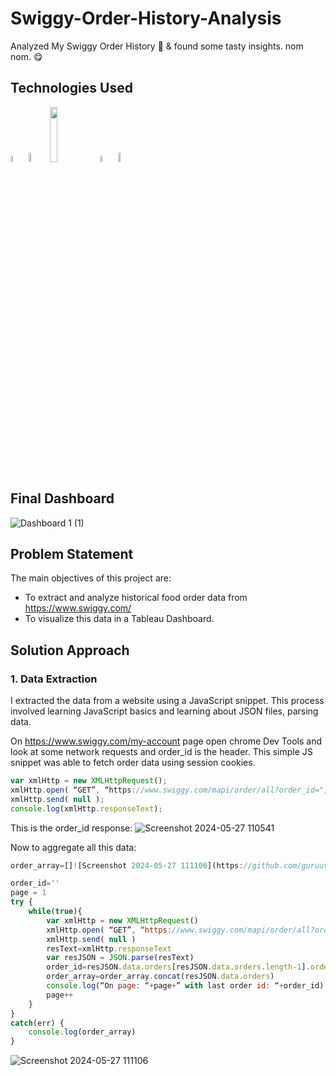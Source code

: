 # Swiggy-Order-History-Analysis
Analyzed My Swiggy Order History 🍔 &amp; found some tasty insights. nom nom. 😋

## Technologies Used 

<img src="https://github.com/guruuvai/Swiggy-Order-History-Analysis/assets/67874401/fe4f8e1b-5478-4abd-8ccf-1240cb71223e" alt=" " width="5%">
<img src="https://github.com/guruuvai/Swiggy-Order-History-Analysis/assets/67874401/e43e2c7b-2140-408a-9e18-f399568ccd10" alt=" " width="6%">
<img src="https://github.com/guruuvai/Swiggy-Order-History-Analysis/assets/67874401/54a3233a-2374-43cb-b842-490bfce652f8" alt=" " width="15%">
<img src="https://github.com/guruuvai/Swiggy-Order-History-Analysis/assets/67874401/6e6014fa-ea15-4fbc-99dd-c8e8bd27d618" alt=" " width="5%">
<img src="https://github.com/guruuvai/Swiggy-Order-History-Analysis/assets/67874401/72a1888e-f29b-4318-804c-4eb6bd87f639" alt=" " width="6%">

## Final Dashboard 
![Dashboard 1 (1)](https://github.com/guruuvai/Swiggy-Order-History-Analysis/assets/67874401/aba496c1-af0b-44ca-869f-93b46f917de3)


## Problem Statement 
The main objectives of this project are:
- To extract and analyze historical food order data from https://www.swiggy.com/
- To visualize this data in a Tableau Dashboard.

## Solution Approach

### 1. Data Extraction

I extracted the data from a website using a JavaScript snippet. This process involved learning JavaScript basics and learning about JSON files, parsing data.

On https://www.swiggy.com/my-account page open chrome Dev Tools and look at some network requests and order_id is the header. 
This simple JS snippet was able to fetch order data using session cookies.
```javascript
var xmlHttp = new XMLHttpRequest();
xmlHttp.open( “GET”, “https://www.swiggy.com/mapi/order/all?order_id=", false );
xmlHttp.send( null );
console.log(xmlHttp.responseText);
```

This is the order_id response: 
![Screenshot 2024-05-27 110541](https://github.com/guruuvai/Swiggy-Order-History-Analysis/assets/67874401/24330cd3-b53b-4772-8047-d42788c9e175)

Now to aggregate all this data: 
```javascript
order_array=[]![Screenshot 2024-05-27 111106](https://github.com/guruuvai/Swiggy-Order-History-Analysis/assets/67874401/eea1a80e-9328-4be2-b906-cd6c7b31d352)

order_id=''
page = 1
try {
    while(true){
        var xmlHttp = new XMLHttpRequest()
        xmlHttp.open( “GET”, “https://www.swiggy.com/mapi/order/all?order_id="+order_id, false )
        xmlHttp.send( null )
        resText=xmlHttp.responseText
        var resJSON = JSON.parse(resText)
        order_id=resJSON.data.orders[resJSON.data.orders.length-1].order_id
        order_array=order_array.concat(resJSON.data.orders)
        console.log(“On page: “+page+” with last order id: “+order_id)
        page++
    }
}
catch(err) {
    console.log(order_array)
}
```

![Screenshot 2024-05-27 111106](https://github.com/guruuvai/Swiggy-Order-History-Analysis/assets/67874401/b133e712-27bc-4b07-abb4-8db9ea750e68)



